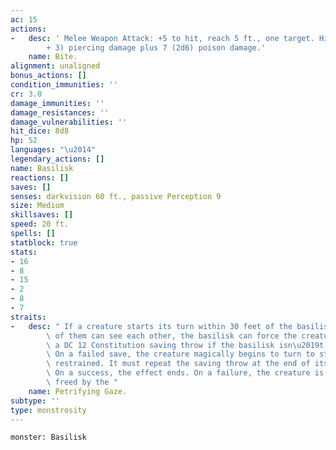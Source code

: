 ```yaml
---
ac: 15
actions:
-   desc: ' Melee Weapon Attack: +5 to hit, reach 5 ft., one target. Hit: 10 (2d6
        + 3) piercing damage plus 7 (2d6) poison damage.'
    name: Bite.
alignment: unaligned
bonus_actions: []
condition_immunities: ''
cr: 3.0
damage_immunities: ''
damage_resistances: ''
damage_vulnerabilities: ''
hit_dice: 8d8
hp: 52
languages: "\u2014"
legendary_actions: []
name: Basilisk
reactions: []
saves: []
senses: darkvision 60 ft., passive Perception 9
size: Medium
skillsaves: []
speed: 20 ft.
spells: []
statblock: true
stats:
- 16
- 8
- 15
- 2
- 8
- 7
straits:
-   desc: " If a creature starts its turn within 30 feet of the basilisk and the two\
        \ of them can see each other, the basilisk can force the creature to make\
        \ a DC 12 Constitution saving throw if the basilisk isn\u2019t incapacitated.\
        \ On a failed save, the creature magically begins to turn to stone and is\
        \ restrained. It must repeat the saving throw at the end of its next turn.\
        \ On a success, the effect ends. On a failure, the creature is petrified until\
        \ freed by the "
    name: Petrifying Gaze.
subtype: ''
type: monstrosity
---
```

```statblock
monster: Basilisk
```